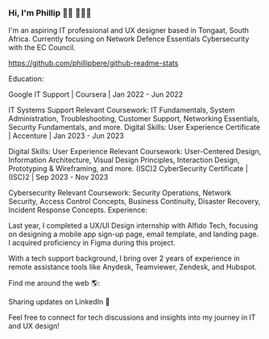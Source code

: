 ### Hi, I'm Phillip 👋🏾 👨🏾‍💻


I'm an aspiring IT professional and UX designer based in Tongaat, South Africa. Currently focusing on Network Defence Essentials Cybersecurity with the EC Council.

https://github.com/phillipbere/github-readme-stats

Education:

Google IT Support | Coursera | Jan 2022 - Jun 2022

IT Systems Support
Relevant Coursework: IT Fundamentals, System Administration, Troubleshooting, Customer Support, Networking Essentials, Security Fundamentals, and more.
Digital Skills: User Experience Certificate | Accenture | Jan 2023 - Jun 2023

Digital Skills: User Experience
Relevant Coursework: User-Centered Design, Information Architecture, Visual Design Principles, Interaction Design, Prototyping & Wireframing, and more.
(ISC)2 CyberSecurity Certificate | (ISC)2 | Sep 2023 - Nov 2023

Cybersecurity
Relevant Coursework: Security Operations, Network Security, Access Control Concepts, Business Continuity, Disaster Recovery, Incident Response Concepts.
Experience:

Last year, I completed a UX/UI Design internship with Alfido Tech, focusing on designing a mobile app sign-up page, email template, and landing page. I acquired proficiency in Figma during this project.

With a tech support background, I bring over 2 years of experience in remote assistance tools like Anydesk, Teamviewer, Zendesk, and Hubspot.

Find me around the web 🌎:

Sharing updates on LinkedIn 💼

Feel free to connect for tech discussions and insights into my journey in IT and UX design!
